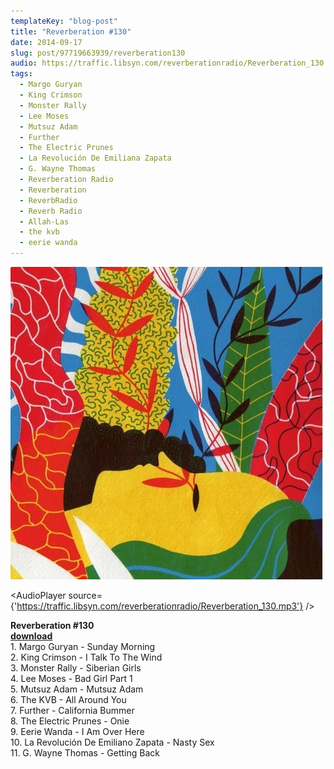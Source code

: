 ```yaml
---
templateKey: "blog-post"
title: "Reverberation #130"
date: 2014-09-17
slug: post/97719663939/reverberation130
audio: https://traffic.libsyn.com/reverberationradio/Reverberation_130.mp3
tags:
  - Margo Guryan
  - King Crimson
  - Monster Rally
  - Lee Moses
  - Mutsuz Adam
  - Further
  - The Electric Prunes
  - La Revolución De Emiliana Zapata
  - G. Wayne Thomas
  - Reverberation Radio
  - Reverberation
  - ReverbRadio
  - Reverb Radio
  - Allah-Las
  - the kvb
  - eerie wanda
---
```


![Reverberation #130](../images/20e92da9c4e9094b113334e1ee458c881097520484390e61fa747e14f24cc1f9.jpg)

<AudioPlayer source={'https://traffic.libsyn.com/reverberationradio/Reverberation_130.mp3'} />

<p><strong>Reverberation #130<br /></strong><strong><a href="https://traffic.libsyn.com/reverberationradio/Reverberation_130.mp3" title="download" target="_blank">download<br /></a></strong>1. Margo Guryan - Sunday Morning<br />2. King Crimson - I Talk To The Wind<br />3. Monster Rally - Siberian Girls<br />4. Lee Moses - Bad Girl Part 1<br />5. Mutsuz Adam - Mutsuz Adam<br />6. The KVB - All Around You<br />7. Further - California Bummer<br />8. The Electric Prunes - Onie<br />9. Eerie Wanda - I Am Over Here<br />10. La Revoluci&oacute;n De Emiliano Zapata - Nasty Sex<br />11. G. Wayne Thomas - Getting Back</p>
